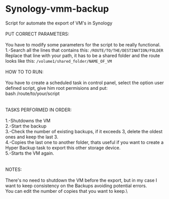 # Synology-vmm-backup
Script for automate the export of VM's in Synology\
\
PUT CORRECT PARAMETERS:\
\
You have to modify some parameters for the script to be really functional. \
  1.-Search all the lines that contains this: `/ROUTE/TO/THE/DESTINATION/FOLDER`\
  Replace that line with your path, it has to be a shared folder and the route looks like this: `/volume1/shared_folder/NAME_OF_VM`
\
\
HOW TO TO RUN:\
\
You have to create a scheduled task in control panel, select the option user defined script, give him root permisions and put: \
bash /route/to/your/script\
\
\
TASKS PERFORMED IN ORDER:\
\
1.-Shutdowns the VM\
2.-Start the backup\
3.-Check the number of existing backups, if it exceeds 3, delete the oldest ones and keep the last 3.\
4.-Copies the last one to another folder, thats useful if you want to create a Hyper Backup task to export this other storage device.\
5.-Starts the VM again.\
\
\
NOTES:\
\
There's no need to shutdown the VM before the export, but in my case I want to keep consistency on the Backups avoiding potential errors.\
You can edit the number of copies that you want to keep.\

